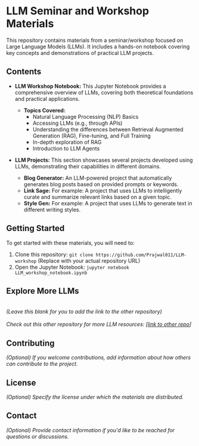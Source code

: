 # LLM Seminar and Workshop Materials

This repository contains materials from a seminar/workshop focused on Large Language Models (LLMs).  It includes a hands-on notebook covering key concepts and demonstrations of practical LLM projects.

## Contents

*   **LLM Workshop Notebook:** This Jupyter Notebook provides a comprehensive overview of LLMs, covering both theoretical foundations and practical applications.

    *   **Topics Covered:**
        *   Natural Language Processing (NLP) Basics
        *   Accessing LLMs (e.g., through APIs)
        *   Understanding the differences between Retrieval Augmented Generation (RAG), Fine-tuning, and Full Training
        *   In-depth exploration of RAG
        *   Introduction to LLM Agents

*   **LLM Projects:** This section showcases several projects developed using LLMs, demonstrating their capabilities in different domains.

    *   **Blog Generator:** An LLM-powered project that automatically generates blog posts based on provided prompts or keywords. 
    *   **Link Sage:**   For example:  A project that uses LLMs to intelligently curate and summarize relevant links based on a given topic.
    *   **Style Gen:**  For example: A project that uses LLMs to generate text in different writing styles.

## Getting Started

To get started with these materials, you will need to:

1.  Clone this repository:  `git clone https://github.com/Prajwal011/LLM-workshop` (Replace with your actual repository URL)
2.  Open the Jupyter Notebook: `jupyter notebook LLM_workshop_notebook.ipynb`

## Explore More LLMs

<br>  *(Leave this blank for you to add the link to the other repository)*<br>
<br> *Check out this other repository for more LLM resources: [[link to other repo](https://github.com/Prajwal011/LLM-s)]*

## Contributing

*(Optional) If you welcome contributions, add information about how others can contribute to the project.*

## License

*(Optional) Specify the license under which the materials are distributed.*

## Contact

*(Optional) Provide contact information if you'd like to be reached for questions or discussions.*
